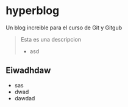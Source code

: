 # hyperblog
Un blog increible para el curso de Git y Gitgub
> Esta es una descripcion
> - asd

## Eiwadhdaw
* sas
* dwad
* dawdad